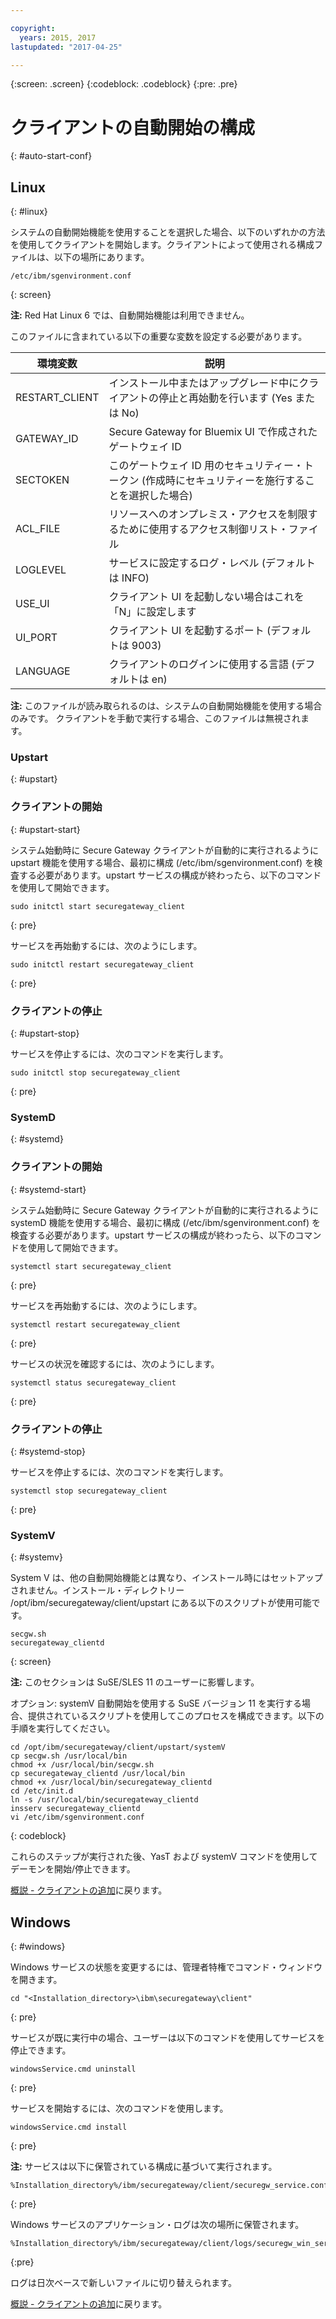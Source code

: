 ```yaml
---

copyright:
  years: 2015, 2017
lastupdated: "2017-04-25"

---
```

{:screen: .screen}
{:codeblock: .codeblock}
{:pre: .pre}

# クライアントの自動開始の構成
{: #auto-start-conf}

## Linux
{: #linux}

システムの自動開始機能を使用することを選択した場合、以下のいずれかの方法を使用してクライアントを開始します。クライアントによって使用される構成ファイルは、以下の場所にあります。

```
/etc/ibm/sgenvironment.conf
```
{: screen}

<b>注:</b> Red Hat Linux 6 では、自動開始機能は利用できません。

このファイルに含まれている以下の重要な変数を設定する必要があります。

| 環境変数 | 説明       |
| ------------- | ----------- |
| RESTART_CLIENT | インストール中またはアップグレード中にクライアントの停止と再始動を行います (Yes または No) |
| GATEWAY_ID | Secure Gateway for Bluemix UI で作成されたゲートウェイ ID |
| SECTOKEN | このゲートウェイ ID 用のセキュリティー・トークン (作成時にセキュリティーを施行することを選択した場合) |
| ACL_FILE | リソースへのオンプレミス・アクセスを制限するために使用するアクセス制御リスト・ファイル |
| LOGLEVEL | サービスに設定するログ・レベル (デフォルトは INFO) |
| USE_UI   | クライアント UI を起動しない場合はこれを「N」に設定します |
| UI_PORT  | クライアント UI を起動するポート (デフォルトは 9003) |
| LANGUAGE | クライアントのログインに使用する言語 (デフォルトは en) |

<b>注:</b> このファイルが読み取られるのは、システムの自動開始機能を使用する場合のみです。  クライアントを手動で実行する場合、このファイルは無視されます。

### Upstart
{: #upstart}

### クライアントの開始
{: #upstart-start}

システム始動時に Secure Gateway クライアントが自動的に実行されるように upstart 機能を使用する場合、最初に構成 (/etc/ibm/sgenvironment.conf) を検査する必要があります。upstart サービスの構成が終わったら、以下のコマンドを使用して開始できます。

```
sudo initctl start securegateway_client
```
{: pre}

サービスを再始動するには、次のようにします。

```
sudo initctl restart securegateway_client
```
{: pre}

### クライアントの停止
{: #upstart-stop}

サービスを停止するには、次のコマンドを実行します。

```
sudo initctl stop securegateway_client
```
{: pre}

### SystemD
{: #systemd}


### クライアントの開始
{: #systemd-start}

システム始動時に Secure Gateway クライアントが自動的に実行されるように systemD 機能を使用する場合、最初に構成 (/etc/ibm/sgenvironment.conf) を検査する必要があります。upstart サービスの構成が終わったら、以下のコマンドを使用して開始できます。

```
systemctl start securegateway_client
```
{: pre}

サービスを再始動するには、次のようにします。

```
systemctl restart securegateway_client
```
{: pre}

サービスの状況を確認するには、次のようにします。

```
systemctl status securegateway_client
```
{: pre}

### クライアントの停止
{: #systemd-stop}

サービスを停止するには、次のコマンドを実行します。

```
systemctl stop securegateway_client
```
{: pre}

### SystemV
{: #systemv}

System V は、他の自動開始機能とは異なり、インストール時にはセットアップされません。インストール・ディレクトリー /opt/ibm/securegateway/client/upstart にある以下のスクリプトが使用可能です。

```
secgw.sh
securegateway_clientd
```
{: screen}

<b>注:</b> このセクションは SuSE/SLES 11 のユーザーに影響します。

オプション: systemV 自動開始を使用する SuSE バージョン 11 を実行する場合、提供されているスクリプトを使用してこのプロセスを構成できます。以下の手順を実行してください。

```
cd /opt/ibm/securegateway/client/upstart/systemV
cp secgw.sh /usr/local/bin
chmod +x /usr/local/bin/secgw.sh
cp securegateway_clientd /usr/local/bin
chmod +x /usr/local/bin/securegateway_clientd
cd /etc/init.d
ln -s /usr/local/bin/securegateway_clientd
insserv securegateway_clientd
vi /etc/ibm/sgenvironment.conf
```
{: codeblock}

これらのステップが実行された後、YasT および systemV コマンドを使用してデーモンを開始/停止できます。

[概説 - クライアントの追加](/docs/services/SecureGateway/securegateway_client.html)に戻ります。

## Windows
{: #windows}

Windows サービスの状態を変更するには、管理者特権でコマンド・ウィンドウを開きます。

```
cd "<Installation_directory>\ibm\securegateway\client"
```
{: pre}

サービスが既に実行中の場合、ユーザーは以下のコマンドを使用してサービスを停止できます。

```
windowsService.cmd uninstall
```
{: pre}

サービスを開始するには、次のコマンドを使用します。

```
windowsService.cmd install
```
{: pre}

<b>注:</b> サービスは以下に保管されている構成に基づいて実行されます。

```
%Installation_directory%/ibm/securegateway/client/securegw_service.config
```
{: pre}

Windows サービスのアプリケーション・ログは次の場所に保管されます。

```
%Installation_directory%/ibm/securegateway/client/logs/securegw_win_service.log
```
{:pre}

 ログは日次ベースで新しいファイルに切り替えられます。

[概説 - クライアントの追加](/docs/services/SecureGateway/securegateway_client.html)に戻ります。

